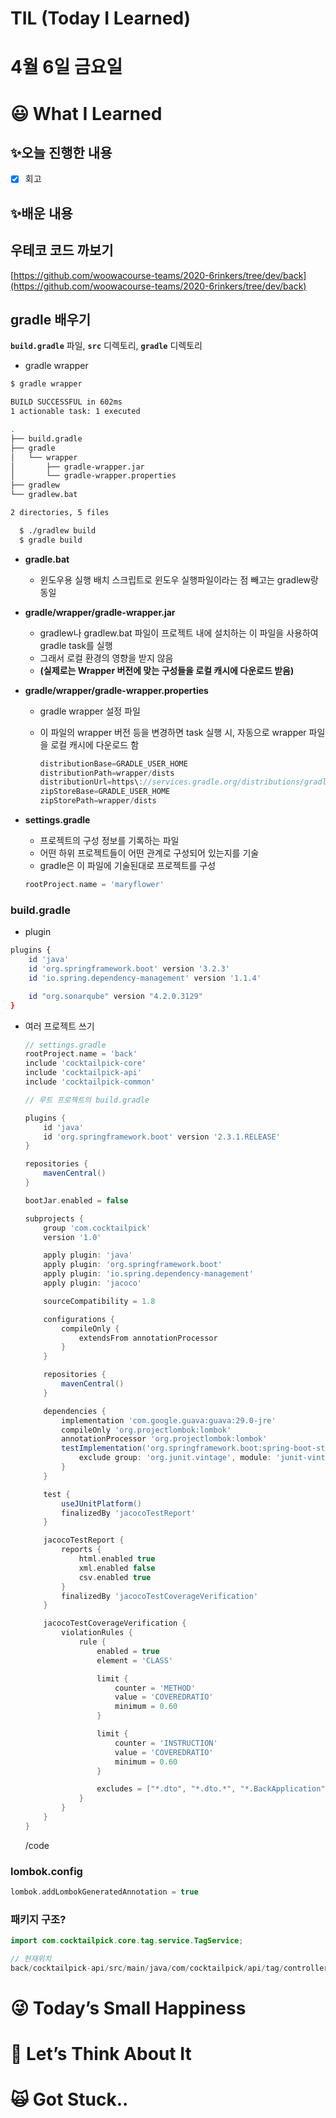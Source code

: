 # TIL (Today I Learned)

# 4월 6일 금요일

# 😃 What I Learned

## ✨오늘 진행한 내용

- [x]  회고

## ✨배운 내용

## 우테코 코드 까보기

[https://github.com/woowacourse-teams/2020-6rinkers/tree/dev/back](https://github.com/woowacourse-teams/2020-6rinkers/tree/dev/back)

## gradle 배우기

**`build.gradle`** 파일, **`src`** 디렉토리, **`gradle`** 디렉토리

- gradle wrapper

```bash
$ gradle wrapper

BUILD SUCCESSFUL in 602ms
1 actionable task: 1 executed

.
├── build.gradle
├── gradle
│   └── wrapper
│       ├── gradle-wrapper.jar
│       └── gradle-wrapper.properties
├── gradlew
└── gradlew.bat

2 directories, 5 files

  $ ./gradlew build
  $ gradle build
```

- **gradle.bat**
    - 윈도우용 실행 배치 스크립트로 윈도우 실행파일이라는 점 빼고는 gradlew랑 동일
    
- **gradle/wrapper/gradle-wrapper.jar**
    - gradlew나 gradlew.bat 파일이 프로젝트 내에 설치하는 이 파일을 사용하여 gradle task를 실행
    - 그래서 로컬 환경의 영향을 받지 않음
    - **(실제로는 Wrapper 버전에 맞는 구성들을 로컬 캐시에 다운로드 받음)**
    
- **gradle/wrapper/gradle-wrapper.properties**
    - gradle wrapper 설정 파일
    - 이 파일의 wrapper 버전 등을 변경하면 task 실행 시, 자동으로 wrapper 파일을 로컬 캐시에 다운로드 함
        
        ```groovy
        distributionBase=GRADLE_USER_HOME
        distributionPath=wrapper/dists
        distributionUrl=https\://services.gradle.org/distributions/gradle-6.4.1-bin.zip
        zipStoreBase=GRADLE_USER_HOME
        zipStorePath=wrapper/dists
        ```
        

- **settings.gradle**
    - 프로젝트의 구성 정보를 기록하는 파일
    - 어떤 하위 프로젝트들이 어떤 관계로 구성되어 있는지를 기술
    - gradle은 이 파일에 기술된대로 프로젝트를 구성
    
    ```groovy
    rootProject.name = 'maryflower'
    ```
    

### build.gradle

- plugin

```bash
plugins {
	id 'java'
	id 'org.springframework.boot' version '3.2.3'
	id 'io.spring.dependency-management' version '1.1.4'

	id "org.sonarqube" version "4.2.0.3129"
}
```

- 여러 프로젝트 쓰기
    
    ```groovy
    // settings.gradle
    rootProject.name = 'back'
    include 'cocktailpick-core'
    include 'cocktailpick-api'
    include 'cocktailpick-common'
    ```
    
    ```groovy
    // 루트 프로젝트의 build.gradle
    
    plugins {
        id 'java'
        id 'org.springframework.boot' version '2.3.1.RELEASE'
    }
    
    repositories {
        mavenCentral()
    }
    
    bootJar.enabled = false
    
    subprojects {
        group 'com.cocktailpick'
        version '1.0'
    
        apply plugin: 'java'
        apply plugin: 'org.springframework.boot'
        apply plugin: 'io.spring.dependency-management'
        apply plugin: 'jacoco'
    
        sourceCompatibility = 1.8
    
        configurations {
            compileOnly {
                extendsFrom annotationProcessor
            }
        }
    
        repositories {
            mavenCentral()
        }
    
        dependencies {
            implementation 'com.google.guava:guava:29.0-jre'
            compileOnly 'org.projectlombok:lombok'
            annotationProcessor 'org.projectlombok:lombok'
            testImplementation('org.springframework.boot:spring-boot-starter-test') {
                exclude group: 'org.junit.vintage', module: 'junit-vintage-engine'
            }
        }
    
        test {
            useJUnitPlatform()
            finalizedBy 'jacocoTestReport'
        }
    
        jacocoTestReport {
            reports {
                html.enabled true
                xml.enabled false
                csv.enabled true
            }
            finalizedBy 'jacocoTestCoverageVerification'
        }
    
        jacocoTestCoverageVerification {
            violationRules {
                rule {
                    enabled = true
                    element = 'CLASS'
    
                    limit {
                        counter = 'METHOD'
                        value = 'COVEREDRATIO'
                        minimum = 0.60
                    }
    
                    limit {
                        counter = 'INSTRUCTION'
                        value = 'COVEREDRATIO'
                        minimum = 0.60
                    }
    
                    excludes = ["*.dto", "*.dto.*", "*.BackApplication", "*.config.*", "*.security.*", "*.exceptions.*", "*.util.*", "*.EmptyUser"]
                }
            }
        }
    }
    ```
    
    /code
    

### lombok.config

```groovy
lombok.addLombokGeneratedAnnotation = true
```

### 패키지 구조?

```java
import com.cocktailpick.core.tag.service.TagService;

// 현재위치
back/cocktailpick-api/src/main/java/com/cocktailpick/api/tag/controller/TagController

```

# 😜 Today’s Small Happiness

# 🧐 Let’s Think About It

# 🙀 Got Stuck..